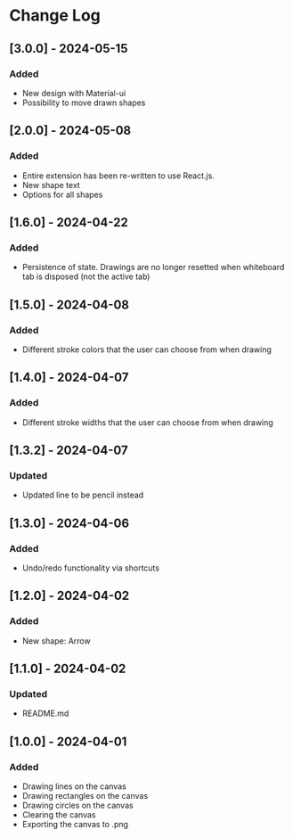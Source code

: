 # Change Log

## [3.0.0] - 2024-05-15

### Added

- New design with Material-ui
- Possibility to move drawn shapes

## [2.0.0] - 2024-05-08

### Added

- Entire extension has been re-written to use React.js.
- New shape text
- Options for all shapes

## [1.6.0] - 2024-04-22

### Added

- Persistence of state. Drawings are no longer resetted when whiteboard tab is disposed (not the active tab)

## [1.5.0] - 2024-04-08

### Added

- Different stroke colors that the user can choose from when drawing

## [1.4.0] - 2024-04-07

### Added

- Different stroke widths that the user can choose from when drawing

## [1.3.2] - 2024-04-07

### Updated

- Updated line to be pencil instead

## [1.3.0] - 2024-04-06

### Added

- Undo/redo functionality via shortcuts

## [1.2.0] - 2024-04-02

### Added

- New shape: Arrow

## [1.1.0] - 2024-04-02

### Updated

- README.md

## [1.0.0] - 2024-04-01

### Added

- Drawing lines on the canvas
- Drawing rectangles on the canvas
- Drawing circles on the canvas
- Clearing the canvas
- Exporting the canvas to .png
